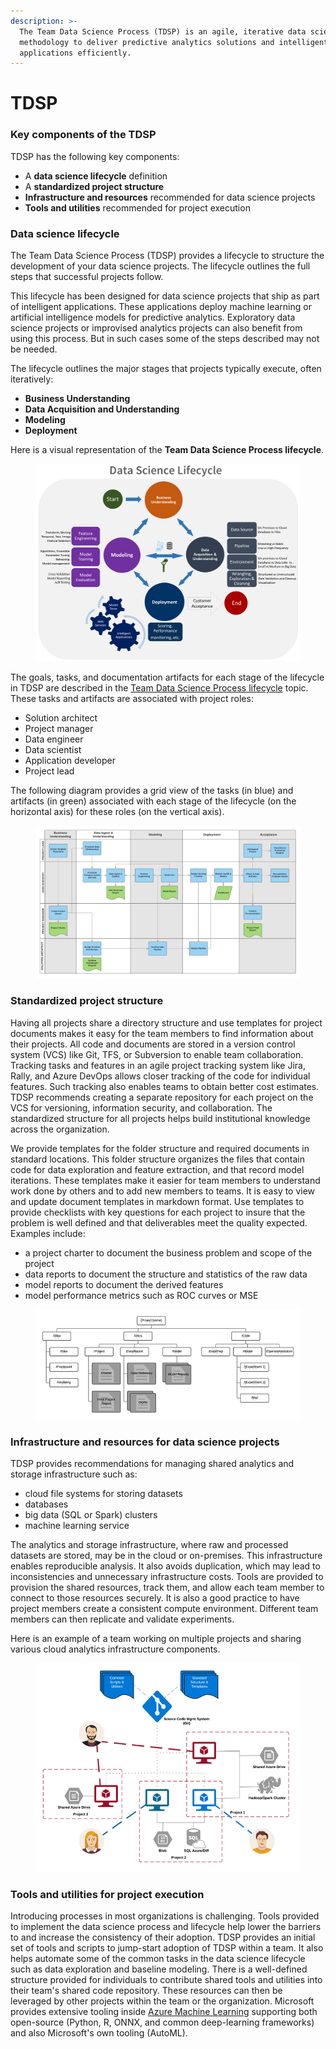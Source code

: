 ```yaml
---
description: >-
  The Team Data Science Process (TDSP) is an agile, iterative data science
  methodology to deliver predictive analytics solutions and intelligent
  applications efficiently.
---
```


# TDSP

### Key components of the TDSP <a href="#key-components-of-the-tdsp" id="key-components-of-the-tdsp"></a>

TDSP has the following key components:

* A **data science lifecycle** definition
* A **standardized project structure**
* **Infrastructure and resources** recommended for data science projects
* **Tools and utilities** recommended for project execution

### Data science lifecycle

The Team Data Science Process (TDSP) provides a lifecycle to structure the development of your data science projects. The lifecycle outlines the full steps that successful projects follow.

This lifecycle has been designed for data science projects that ship as part of intelligent applications. These applications deploy machine learning or artificial intelligence models for predictive analytics. Exploratory data science projects or improvised analytics projects can also benefit from using this process. But in such cases some of the steps described may not be needed.

The lifecycle outlines the major stages that projects typically execute, often iteratively:

* **Business Understanding**
* **Data Acquisition and Understanding**
* **Modeling**
* **Deployment**

Here is a visual representation of the **Team Data Science Process lifecycle**.

<figure><img src="../.gitbook/assets/image (13).png" alt=""><figcaption></figcaption></figure>

The goals, tasks, and documentation artifacts for each stage of the lifecycle in TDSP are described in the [Team Data Science Process lifecycle](https://learn.microsoft.com/en-us/azure/architecture/data-science-process/lifecycle) topic. These tasks and artifacts are associated with project roles:

* Solution architect
* Project manager
* Data engineer
* Data scientist
* Application developer
* Project lead

The following diagram provides a grid view of the tasks (in blue) and artifacts (in green) associated with each stage of the lifecycle (on the horizontal axis) for these roles (on the vertical axis).

<figure><img src="../.gitbook/assets/image (18).png" alt=""><figcaption></figcaption></figure>

### Standardized project structure <a href="#standardized-project-structure" id="standardized-project-structure"></a>

Having all projects share a directory structure and use templates for project documents makes it easy for the team members to find information about their projects. All code and documents are stored in a version control system (VCS) like Git, TFS, or Subversion to enable team collaboration. Tracking tasks and features in an agile project tracking system like Jira, Rally, and Azure DevOps allows closer tracking of the code for individual features. Such tracking also enables teams to obtain better cost estimates. TDSP recommends creating a separate repository for each project on the VCS for versioning, information security, and collaboration. The standardized structure for all projects helps build institutional knowledge across the organization.

We provide templates for the folder structure and required documents in standard locations. This folder structure organizes the files that contain code for data exploration and feature extraction, and that record model iterations. These templates make it easier for team members to understand work done by others and to add new members to teams. It is easy to view and update document templates in markdown format. Use templates to provide checklists with key questions for each project to insure that the problem is well defined and that deliverables meet the quality expected. Examples include:

* a project charter to document the business problem and scope of the project
* data reports to document the structure and statistics of the raw data
* model reports to document the derived features
* model performance metrics such as ROC curves or MSE

<figure><img src="../.gitbook/assets/image (17).png" alt=""><figcaption></figcaption></figure>

### Infrastructure and resources for data science projects <a href="#infrastructure-and-resources-for-data-science-projects" id="infrastructure-and-resources-for-data-science-projects"></a>

TDSP provides recommendations for managing shared analytics and storage infrastructure such as:

* cloud file systems for storing datasets
* databases
* big data (SQL or Spark) clusters
* machine learning service

The analytics and storage infrastructure, where raw and processed datasets are stored, may be in the cloud or on-premises. This infrastructure enables reproducible analysis. It also avoids duplication, which may lead to inconsistencies and unnecessary infrastructure costs. Tools are provided to provision the shared resources, track them, and allow each team member to connect to those resources securely. It is also a good practice to have project members create a consistent compute environment. Different team members can then replicate and validate experiments.

Here is an example of a team working on multiple projects and sharing various cloud analytics infrastructure components.

<figure><img src="../.gitbook/assets/image (8).png" alt=""><figcaption></figcaption></figure>

### Tools and utilities for project execution <a href="#tools-and-utilities-for-project-execution" id="tools-and-utilities-for-project-execution"></a>

Introducing processes in most organizations is challenging. Tools provided to implement the data science process and lifecycle help lower the barriers to and increase the consistency of their adoption. TDSP provides an initial set of tools and scripts to jump-start adoption of TDSP within a team. It also helps automate some of the common tasks in the data science lifecycle such as data exploration and baseline modeling. There is a well-defined structure provided for individuals to contribute shared tools and utilities into their team's shared code repository. These resources can then be leveraged by other projects within the team or the organization. Microsoft provides extensive tooling inside [Azure Machine Learning](https://learn.microsoft.com/en-us/azure/machine-learning/) supporting both open-source (Python, R, ONNX, and common deep-learning frameworks) and also Microsoft's own tooling (AutoML).
